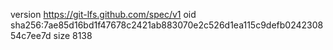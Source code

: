 version https://git-lfs.github.com/spec/v1
oid sha256:7ae85d16bd1f47678c2421ab883070e2c526d1ea115c9defb024230854c7ee7d
size 8138
